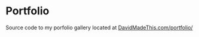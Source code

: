 # Portfolio
Source code to my porfolio gallery located at [DavidMadeThis.com/portfolio/](http://davidmadethis.com/portfolio/)

